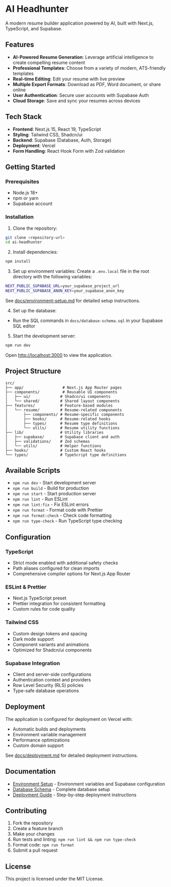 # AI Headhunter

A modern resume builder application powered by AI, built with Next.js, TypeScript, and Supabase.

## Features

- **AI-Powered Resume Generation**: Leverage artificial intelligence to create compelling resume content
- **Professional Templates**: Choose from a variety of modern, ATS-friendly templates
- **Real-time Editing**: Edit your resume with live preview
- **Multiple Export Formats**: Download as PDF, Word document, or share online
- **User Authentication**: Secure user accounts with Supabase Auth
- **Cloud Storage**: Save and sync your resumes across devices

## Tech Stack

- **Frontend**: Next.js 15, React 19, TypeScript
- **Styling**: Tailwind CSS, Shadcn/ui
- **Backend**: Supabase (Database, Auth, Storage)
- **Deployment**: Vercel
- **Form Handling**: React Hook Form with Zod validation

## Getting Started

### Prerequisites

- Node.js 18+ 
- npm or yarn
- Supabase account

### Installation

1. Clone the repository:
```bash
git clone <repository-url>
cd ai-headhunter
```

2. Install dependencies:
```bash
npm install
```

3. Set up environment variables:
Create a `.env.local` file in the root directory with the following variables:
```bash
NEXT_PUBLIC_SUPABASE_URL=your_supabase_project_url
NEXT_PUBLIC_SUPABASE_ANON_KEY=your_supabase_anon_key
```

See [docs/environment-setup.md](docs/environment-setup.md) for detailed setup instructions.

4. Set up the database:
- Run the SQL commands in `docs/database-schema.sql` in your Supabase SQL editor

5. Start the development server:
```bash
npm run dev
```

Open [http://localhost:3000](http://localhost:3000) to view the application.

## Project Structure

```
src/
├── app/                 # Next.js App Router pages
├── components/          # Reusable UI components
│   ├── ui/             # Shadcn/ui components
│   └── shared/         # Shared layout components
├── features/           # Feature-based modules
│   └── resume/         # Resume-related components
│       ├── components/ # Resume-specific components
│       ├── hooks/      # Resume-related hooks
│       ├── types/      # Resume type definitions
│       └── utils/      # Resume utility functions
├── lib/                # Utility libraries
│   ├── supabase/       # Supabase client and auth
│   ├── validations/    # Zod schemas
│   └── utils/          # Helper functions
├── hooks/              # Custom React hooks
└── types/              # TypeScript type definitions
```

## Available Scripts

- `npm run dev` - Start development server
- `npm run build` - Build for production
- `npm run start` - Start production server
- `npm run lint` - Run ESLint
- `npm run lint:fix` - Fix ESLint errors
- `npm run format` - Format code with Prettier
- `npm run format:check` - Check code formatting
- `npm run type-check` - Run TypeScript type checking

## Configuration

### TypeScript
- Strict mode enabled with additional safety checks
- Path aliases configured for clean imports
- Comprehensive compiler options for Next.js App Router

### ESLint & Prettier
- Next.js TypeScript preset
- Prettier integration for consistent formatting
- Custom rules for code quality

### Tailwind CSS
- Custom design tokens and spacing
- Dark mode support
- Component variants and animations
- Optimized for Shadcn/ui components

### Supabase Integration
- Client and server-side configurations
- Authentication context and providers
- Row Level Security (RLS) policies
- Type-safe database operations

## Deployment

The application is configured for deployment on Vercel with:
- Automatic builds and deployments
- Environment variable management
- Performance optimizations
- Custom domain support

See [docs/deployment.md](docs/deployment.md) for detailed deployment instructions.

## Documentation

- [Environment Setup](docs/environment-setup.md) - Environment variables and Supabase configuration
- [Database Schema](docs/database-schema.sql) - Complete database setup
- [Deployment Guide](docs/deployment.md) - Step-by-step deployment instructions

## Contributing

1. Fork the repository
2. Create a feature branch
3. Make your changes
4. Run tests and linting: `npm run lint && npm run type-check`
5. Format code: `npm run format`
6. Submit a pull request

## License

This project is licensed under the MIT License.
